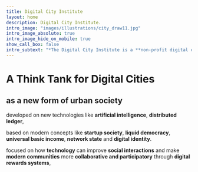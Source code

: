 ```yaml
---
title: Digital City Institute
layout: home
description: Digital City Institute.
intro_image: "images/illustrations/city_draw11.jpg"
intro_image_absolute: true
intro_image_hide_on_mobile: true
show_call_box: false
intro_subtext: "*The Digital City Institute is a **non-profit digital organization** that aims to **promote the development of digital cities** and to **support the creation of a digital society**."
---
```


# A Think Tank for Digital Cities

## as a new form of urban society 

developed on new technologies like **artificial intelligence**, **distributed ledger**,

based on modern concepts like **startup society**, **liquid democracy**, **universal basic income**, **network state** and **digital identity**.

focused on how **technology** can improve **social interactions** and make **modern communities** more **collaborative and participatory** through **digital rewards systems**,
